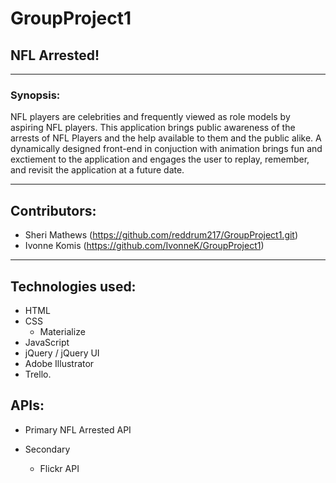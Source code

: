 # GroupProject1

## NFL Arrested!

***

### Synopsis:

NFL players are celebrities and frequently viewed as role models by aspiring NFL players. This application brings public awareness of the arrests of NFL Players and the help available to them and the public alike. A dynamically designed front-end in conjuction with animation brings fun and exctiement to the application and engages the user to replay, remember, and revisit the application at a future date.

***

## Contributors:

* Sheri Mathews (https://github.com/reddrum217/GroupProject1.git)
* Ivonne Komis (https://github.com/IvonneK/GroupProject1)

***

## Technologies used: 

* HTML
* CSS
  * Materialize
* JavaScript
* jQuery / jQuery UI
* Adobe Illustrator
* Trello.

## APIs:

* Primary
  NFL Arrested API
  
* Secondary
  * Flickr API



